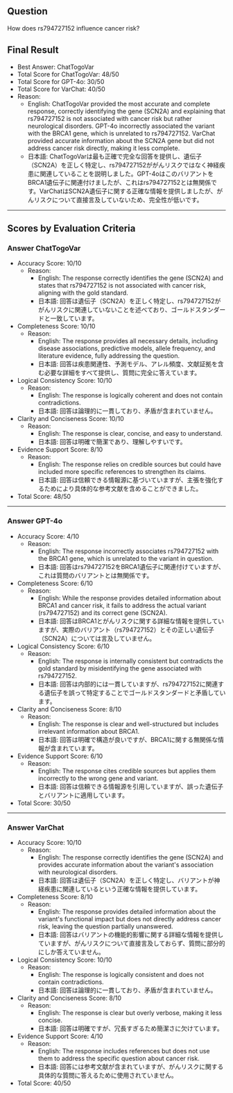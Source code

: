## Question

How does rs794727152 influence cancer risk?

## Final Result

- Best Answer: ChatTogoVar
- Total Score for ChatTogoVar: 48/50
- Total Score for GPT-4o: 30/50
- Total Score for VarChat: 40/50
- Reason:
  - English: ChatTogoVar provided the most accurate and complete response, correctly identifying the gene (SCN2A) and explaining that rs794727152 is not associated with cancer risk but rather neurological disorders. GPT-4o incorrectly associated the variant with the BRCA1 gene, which is unrelated to rs794727152. VarChat provided accurate information about the SCN2A gene but did not address cancer risk directly, making it less complete.
  - 日本語: ChatTogoVarは最も正確で完全な回答を提供し、遺伝子（SCN2A）を正しく特定し、rs794727152ががんリスクではなく神経疾患に関連していることを説明しました。GPT-4oはこのバリアントをBRCA1遺伝子に関連付けましたが、これはrs794727152とは無関係です。VarChatはSCN2A遺伝子に関する正確な情報を提供しましたが、がんリスクについて直接言及していないため、完全性が低いです。

---

## Scores by Evaluation Criteria

### Answer ChatTogoVar
- Accuracy Score: 10/10
  - Reason: 
    - English: The response correctly identifies the gene (SCN2A) and states that rs794727152 is not associated with cancer risk, aligning with the gold standard.
    - 日本語: 回答は遺伝子（SCN2A）を正しく特定し、rs794727152ががんリスクに関連していないことを述べており、ゴールドスタンダードと一致しています。
- Completeness Score: 10/10
  - Reason: 
    - English: The response provides all necessary details, including disease associations, predictive models, allele frequency, and literature evidence, fully addressing the question.
    - 日本語: 回答は疾患関連性、予測モデル、アレル頻度、文献証拠を含む必要な詳細をすべて提供し、質問に完全に答えています。
- Logical Consistency Score: 10/10
  - Reason: 
    - English: The response is logically coherent and does not contain contradictions.
    - 日本語: 回答は論理的に一貫しており、矛盾が含まれていません。
- Clarity and Conciseness Score: 10/10
  - Reason: 
    - English: The response is clear, concise, and easy to understand.
    - 日本語: 回答は明確で簡潔であり、理解しやすいです。
- Evidence Support Score: 8/10
  - Reason: 
    - English: The response relies on credible sources but could have included more specific references to strengthen its claims.
    - 日本語: 回答は信頼できる情報源に基づいていますが、主張を強化するためにより具体的な参考文献を含めることができました。
- Total Score: 48/50

---

### Answer GPT-4o
- Accuracy Score: 4/10
  - Reason: 
    - English: The response incorrectly associates rs794727152 with the BRCA1 gene, which is unrelated to the variant in question.
    - 日本語: 回答はrs794727152をBRCA1遺伝子に関連付けていますが、これは質問のバリアントとは無関係です。
- Completeness Score: 6/10
  - Reason: 
    - English: While the response provides detailed information about BRCA1 and cancer risk, it fails to address the actual variant (rs794727152) and its correct gene (SCN2A).
    - 日本語: 回答はBRCA1とがんリスクに関する詳細な情報を提供していますが、実際のバリアント（rs794727152）とその正しい遺伝子（SCN2A）については言及していません。
- Logical Consistency Score: 6/10
  - Reason: 
    - English: The response is internally consistent but contradicts the gold standard by misidentifying the gene associated with rs794727152.
    - 日本語: 回答は内部的には一貫していますが、rs794727152に関連する遺伝子を誤って特定することでゴールドスタンダードと矛盾しています。
- Clarity and Conciseness Score: 8/10
  - Reason: 
    - English: The response is clear and well-structured but includes irrelevant information about BRCA1.
    - 日本語: 回答は明確で構造が良いですが、BRCA1に関する無関係な情報が含まれています。
- Evidence Support Score: 6/10
  - Reason: 
    - English: The response cites credible sources but applies them incorrectly to the wrong gene and variant.
    - 日本語: 回答は信頼できる情報源を引用していますが、誤った遺伝子とバリアントに適用しています。
- Total Score: 30/50

---

### Answer VarChat
- Accuracy Score: 10/10
  - Reason: 
    - English: The response correctly identifies the gene (SCN2A) and provides accurate information about the variant's association with neurological disorders.
    - 日本語: 回答は遺伝子（SCN2A）を正しく特定し、バリアントが神経疾患に関連しているという正確な情報を提供しています。
- Completeness Score: 8/10
  - Reason: 
    - English: The response provides detailed information about the variant's functional impact but does not directly address cancer risk, leaving the question partially unanswered.
    - 日本語: 回答はバリアントの機能的影響に関する詳細な情報を提供していますが、がんリスクについて直接言及しておらず、質問に部分的にしか答えていません。
- Logical Consistency Score: 10/10
  - Reason: 
    - English: The response is logically consistent and does not contain contradictions.
    - 日本語: 回答は論理的に一貫しており、矛盾が含まれていません。
- Clarity and Conciseness Score: 8/10
  - Reason: 
    - English: The response is clear but overly verbose, making it less concise.
    - 日本語: 回答は明確ですが、冗長すぎるため簡潔さに欠けています。
- Evidence Support Score: 4/10
  - Reason: 
    - English: The response includes references but does not use them to address the specific question about cancer risk.
    - 日本語: 回答には参考文献が含まれていますが、がんリスクに関する具体的な質問に答えるために使用されていません。
- Total Score: 40/50